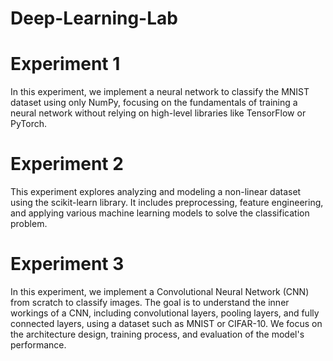 # Deep-Learning-Lab

# Experiment 1
In this experiment, we implement a neural network to classify the MNIST dataset using only NumPy, focusing on the fundamentals of training a neural network without relying on high-level libraries like TensorFlow or PyTorch.

# Experiment 2
This experiment explores analyzing and modeling a non-linear dataset using the scikit-learn library. It includes preprocessing, feature engineering, and applying various machine learning models to solve the classification problem.

# Experiment 3
In this experiment, we implement a Convolutional Neural Network (CNN) from scratch to classify images. The goal is to understand the inner workings of a CNN, including convolutional layers, pooling layers, and fully connected layers, using a dataset such as MNIST or CIFAR-10. We focus on the architecture design, training process, and evaluation of the model's performance.
